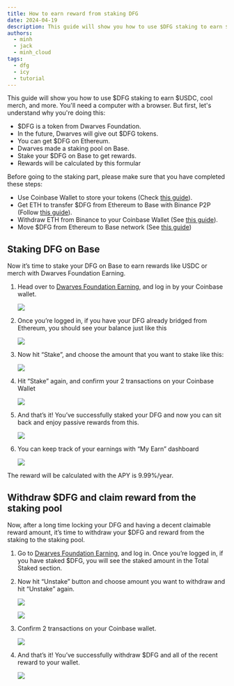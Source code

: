 ```yaml
---
title: How to earn reward from staking DFG 
date: 2024-04-19
description: This guide will show you how to use $DFG staking to earn $USDC, cool merch, and more.
authors: 
  - minh
  - jack
  - minh_cloud
tags: 
  - dfg
  - icy
  - tutorial
---
```


This guide will show you how to use $DFG staking to earn $USDC, cool merch, and more. You'll need a computer with a browser. But first, let's understand why you're doing this:

- $DFG is a token from Dwarves Foundation.
- In the future, Dwarves will give out $DFG tokens.
- You can get $DFG on Ethereum.
- Dwarves made a staking pool on Base.
- Stake your $DFG on Base to get rewards.
- Rewards will be calculated by this formular

Before going to the staking part, please make sure that you have completed these steps:

- Use Coinbase Wallet to store your tokens (Check [this guide](https://memo.d.foundation/playbook/community/how-to-setup-crypto-wallet-to-withdraw-icy/)).
- Get ETH to transfer $DFG from Ethereum to Base with Binance P2P (Follow [this guide](https://www.binance.com/en/blog/p2p/binance-p2p-newbie-guide-7428324997079645557)).
- Withdraw ETH from Binance to your Coinbase Wallet (See [this guide](https://www.binance.com/en/support/faq/how-to-withdraw-crypto-from-binance-115003670492)).
- Move $DFG from Ethereum to Base network (See [this guide](https://memo.d.foundation/playground/_memo/how-to-transfer-dfg-from-eth-to-base-for-staking/))

## Staking DFG on Base

Now it’s time to stake your DFG on Base to earn rewards like USDC or merch with Dwarves Foundation Earning.

1. Head over to [Dwarves Foundation Earning](https://tono.gg/dwarves), and log in by your Coinbase wallet.

    ![](assets/how-to-earn-reward-from-staking-dfg_how-to-transfer-dfg-from-eth-to-base-for-staking_tono_stake.webp)

2. Once you’re logged in, if you have your DFG already bridged from Ethereum, you should see your balance just like this

    ![](assets/how-to-earn-reward-from-staking-dfg_how-to-transfer-dfg-from-eth-to-base-for-staking_tono_balance.webp)

3. Now hit “Stake”, and choose the amount that you want to stake like this:

    ![](assets/how-to-earn-reward-from-staking-dfg_how-to-transfer-dfg-from-eth-to-base-for-staking_tono_stake_amount.webp)

4. Hit “Stake” again, and confirm your 2 transactions on your Coinbase Wallet

    ![](assets/how-to-earn-reward-from-staking-dfg_how-to-transfer-dfg-from-eth-to-base-for-staking_tono_stake_preview.webp)

5. And that’s it! You’ve successfully staked your DFG and now you can sit back and enjoy passive rewards from this.

    ![](assets/how-to-earn-reward-from-staking-dfg_how-to-transfer-dfg-from-eth-to-base-for-staking_tono_stake_successful.webp)

6. You can keep track of your earnings with “My Earn” dashboard

    ![](assets/how-to-earn-reward-from-staking-dfg_how-to-transfer-dfg-from-eth-to-base-for-staking_tono_stake_successful_2.webp)

The reward will be calculated with the APY is 9.99%/year.

## Withdraw $DFG and claim reward from the staking pool

Now, after a long time locking your DFG and having a decent claimable reward amount, it’s time to withdraw your $DFG and reward from the staking to the staking pool.

1. Go to [Dwarves Foundation Earning](https://tono.gg/dwarves), and log in. Once you’re logged in, if you have staked $DFG, you will see the staked amount in the Total Staked section.
2. Now hit “Unstake” button and choose amount you want to withdraw and hit “Unstake” again.

    ![](assets/how-to-earn-reward-from-staking-dfg_clean-shot-2024-05-13-at-16-34-02-2x.webp)

    ![](assets/how-to-earn-reward-from-staking-dfg_clean-shot-2024-05-13-at-16-35-22-2x_1715619303.webp)

3. Confirm 2 transactions on your Coinbase wallet.

    ![](assets/how-to-earn-reward-from-staking-dfg_clean-shot-2024-05-13-at-16-37-11-2x_1715619304.webp)

4. And that’s it! You’ve successfully withdraw $DFG and all of the recent reward to your wallet.

    ![](assets/how-to-earn-reward-from-staking-dfg_clean-shot-2024-05-13-at-16-39-16-2x_1715619306.webp)
